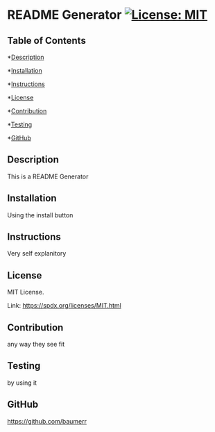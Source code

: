 # README Generator [![License: MIT](https://img.shields.io/badge/License-MIT-yellow.svg)](https://opensource.org/licenses/MIT)  ## Table of Contents*[Description](#description)*[Installation](#nstallation)*[Instructions](#instructions)*[License](#lincense)*[Contribution](#contribution)*[Testing](#testing)*[GitHub](#github)## DescriptionThis is a README Generator## InstallationUsing the install button## InstructionsVery self explanitory## License  MIT License.  Link: https://spdx.org/licenses/MIT.html  ## Contributionany way they see fit## Testingby using it## GitHubhttps://github.com/baumerr